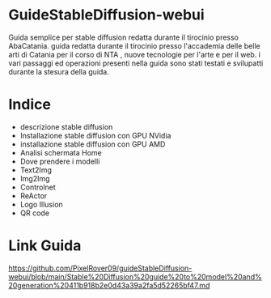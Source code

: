 # GuideStableDiffusion-webui
Guida semplice per stable diffusion redatta durante il tirocinio presso AbaCatania. 
guida redatta durante il tirocinio presso l'accademia delle belle arti di Catania per il corso di NTA , nuove tecnologie per l'arte e per il web.
i vari passaggi ed operazioni presenti nella guida sono stati testati e svilupatti durante la stesura della guida.

# Indice
- descrizione stable diffusion
- Installazione stable diffusion con GPU NVidia
- installazione stable diffusion con GPU AMD
- Analisi schermata Home
- Dove prendere i modelli
- Text2Img
- Img2Img
- Controlnet
- ReActor
- Logo Illusion
- QR code

# Link Guida 
https://github.com/PixelRover09/guideStableDiffusion-webui/blob/main/Stable%20Diffusion%20guide%20to%20model%20and%20generation%20411b918b2e0d43a39a2fa5d52265bf47.md
